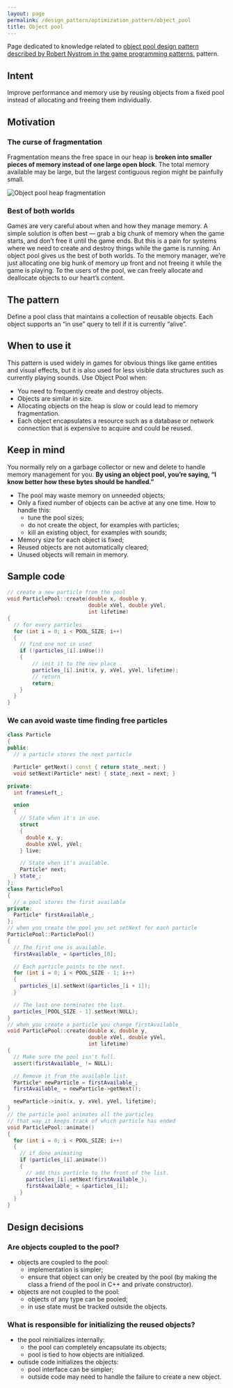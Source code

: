 ```yaml
---
layout: page
permalink: /design_pattern/optimization_pattern/object_pool
title: Object pool
---
```


Page dedicated to knowledge related to [object pool design pattern described by Robert Nystrom in the game programming patterns.](https://gameprogrammingpatterns.com/object-pool.html) pattern.

## Intent

Improve performance and memory use by reusing objects from a fixed pool instead of allocating and freeing them individually.

## Motivation

### The curse of fragmentation

Fragmentation means the free space in our heap is **broken into smaller pieces of memory instead of one large open block**. The total memory available may be large, but the largest contiguous region might be painfully small.

![Object pool heap fragmentation](/wiki/assets//design_pattern/optimization_pattern/object_pool/object-pool-heap-fragment.png)

### Best of both worlds

Games are very careful about when and how they manage memory. A simple solution is often best — grab a big chunk of memory when the game starts, and don’t free it until the game ends. But this is a pain for systems where we need to create and destroy things while the game is running. An object pool gives us the best of both worlds. To the memory manager, we’re just allocating one big hunk of memory up front and not freeing it while the game is playing. To the users of the pool, we can freely allocate and deallocate objects to our heart’s content.

## The pattern

Define a pool class that maintains a collection of reusable objects. Each object supports an “in use” query to tell if it is currently “alive”.

## When to use it

This pattern is used widely in games for obvious things like game entities and visual effects, but it is also used for less visible data structures such as currently playing sounds. Use Object Pool when:

- You need to frequently create and destroy objects.
- Objects are similar in size.
- Allocating objects on the heap is slow or could lead to memory fragmentation.
- Each object encapsulates a resource such as a database or network connection that is expensive to acquire and could be reused.

## Keep in mind

You normally rely on a garbage collector or new and delete to handle memory management for you. **By using an object pool, you’re saying, “I know better how these bytes should be handled.”**

- The pool may waste memory on unneeded objects;
- Only a fixed number of objects can be active at any one time. How to handle this:
    - tune the pool sizes;
    - do not create the object, for examples with particles;
    - kill an existing object, for examples with sounds;
- Memory size for each object is fixed;
- Reused objects are not automatically cleared;
- Unused objects will remain in memory.

## Sample code

```cpp
// create a new particle from the pool
void ParticlePool::create(double x, double y,
                          double xVel, double yVel,
                          int lifetime)
{
  // for every particles
  for (int i = 0; i < POOL_SIZE; i++)
  {
    // find one not in used
    if (!particles_[i].inUse())
    {
        // init it to the new place
        particles_[i].init(x, y, xVel, yVel, lifetime);
        // return
        return;
    }
  }
}
```

### We can avoid waste time finding free particles

```cpp
class Particle
{
public:
  // a particle stores the next particle

  Particle* getNext() const { return state_.next; }
  void setNext(Particle* next) { state_.next = next; }

private:
  int framesLeft_;

  union
  {
    // State when it's in use.
    struct
    {
      double x, y;
      double xVel, yVel;
    } live;

    // State when it's available.
    Particle* next;
  } state_;
};
class ParticlePool
{
  // a pool stores the first available
private:
  Particle* firstAvailable_;
};
// when you create the pool you set setNext for each particle
ParticlePool::ParticlePool()
{
  // The first one is available.
  firstAvailable_ = &particles_[0];

  // Each particle points to the next.
  for (int i = 0; i < POOL_SIZE - 1; i++)
  {
    particles_[i].setNext(&particles_[i + 1]);
  }

  // The last one terminates the list.
  particles_[POOL_SIZE - 1].setNext(NULL);
}
// when you create a particle you change firstAvailable_
void ParticlePool::create(double x, double y,
                          double xVel, double yVel,
                          int lifetime)
{
  // Make sure the pool isn't full.
  assert(firstAvailable_ != NULL);

  // Remove it from the available list.
  Particle* newParticle = firstAvailable_;
  firstAvailable_ = newParticle->getNext();

  newParticle->init(x, y, xVel, yVel, lifetime);
}
// the particle pool animates all the particles
// that way it keeps track of which particle has ended
void ParticlePool::animate()
{
  for (int i = 0; i < POOL_SIZE; i++)
  {
    // if done animating
    if (particles_[i].animate())
    {
      // add this particle to the front of the list.
      particles_[i].setNext(firstAvailable_);
      firstAvailable_ = &particles_[i];
    }
  }
}
```

## Design decisions

### Are objects coupled to the pool?

- objects are coupled to the pool:
    - implementation is simpler;
    - ensure that object can only be created by the pool (by making the class a friend of the pool in C++ and private constructor).
- objects are not coupled to the pool:
    - objects of any type can be pooled;
    - in use state must be tracked outside the objects.

### What is responsible for initializing the reused objects?

- the pool reinitializes internally:
    - the pool can completely encapsulate its objects;
    - pool is tied to how objects are initialized.
- outisde code initializes the objects:
    - pool interface can be simpler;
    - outside code may need to handle the failure to create a new object.













